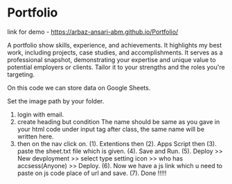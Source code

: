 # Portfolio

link for demo - https://arbaz-ansari-abm.github.io/Portfolio/

A portfolio show skills, experience, and achievements. It highlights my best work, including projects, case studies, and accomplishments. It serves as a professional snapshot, demonstrating your expertise and unique value to potential employers or clients. Tailor it to your strengths and the roles you're targeting.

On this code we can store data on Google Sheets.

Set the image path by your folder.

1. login with email.
2. create heading but condition The name should be same as you gave in your html code under input tag after class, the same name will be written here.
3. then on the nav click on.
(1). Extentions then
(2). Apps Script then
(3). paste the sheet.txt file which is given.
(4). Save and Run.
(5). Deploy >> New devployment >> select type setting icon >> who has accsess(Anyone) >> Deploy.
(6). Now we have a js link which u need to paste on js code place of url and save.
(7). Done !!!!!

